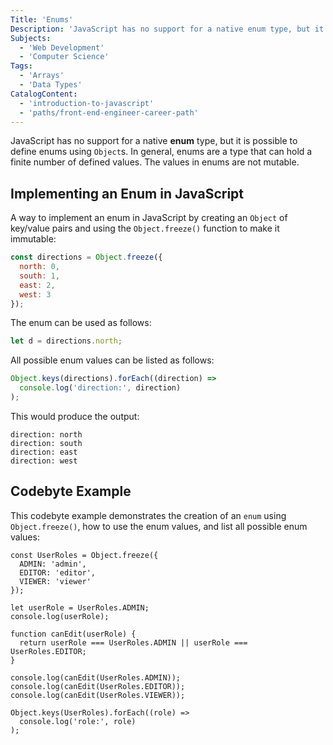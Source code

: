 ```yaml
---
Title: 'Enums'
Description: 'JavaScript has no support for a native enum type, but it is possible to define enums using Objects.'
Subjects:
  - 'Web Development'
  - 'Computer Science'
Tags:
  - 'Arrays'
  - 'Data Types'
CatalogContent:
  - 'introduction-to-javascript'
  - 'paths/front-end-engineer-career-path'
---
```


JavaScript has no support for a native **enum** type, but it is possible to define enums using `Object`s. In general, enums are a type that can hold a finite number of defined values. The values in enums are not mutable.

## Implementing an Enum in JavaScript

A way to implement an enum in JavaScript by creating an `Object` of key/value pairs and using the `Object.freeze()` function to make it immutable:

<!-- prettier-ignore-start -->
```js
const directions = Object.freeze({ 
  north: 0,
  south: 1,
  east: 2,
  west: 3
});
```
<!-- prettier-ignore-end -->

The enum can be used as follows:

```js
let d = directions.north;
```

All possible enum values can be listed as follows:

```js
Object.keys(directions).forEach((direction) =>
  console.log('direction:', direction)
);
```

This would produce the output:

```shell
direction: north
direction: south
direction: east
direction: west
```

## Codebyte Example

This codebyte example demonstrates the creation of an `enum` using `Object.freeze()`, how to use the enum values, and list all possible enum values:

```codebyte/javascript
const UserRoles = Object.freeze({
  ADMIN: 'admin',
  EDITOR: 'editor',
  VIEWER: 'viewer'
});

let userRole = UserRoles.ADMIN;
console.log(userRole);

function canEdit(userRole) {
  return userRole === UserRoles.ADMIN || userRole === UserRoles.EDITOR;
}

console.log(canEdit(UserRoles.ADMIN));
console.log(canEdit(UserRoles.EDITOR));
console.log(canEdit(UserRoles.VIEWER));

Object.keys(UserRoles).forEach((role) =>
  console.log('role:', role)
);
```

